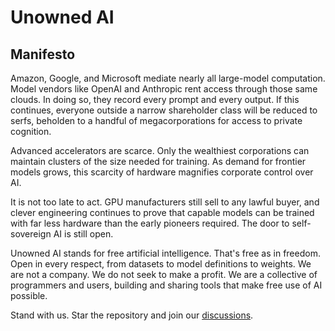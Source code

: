 # Unowned AI

## Manifesto

Amazon, Google, and Microsoft mediate nearly all large-model computation. Model vendors like OpenAI and Anthropic rent access through those same clouds. In doing so, they record every
prompt and every output. If this continues, everyone outside a narrow shareholder class will be reduced to serfs, beholden to a handful of megacorporations for access to private cognition.

Advanced accelerators are scarce. Only the wealthiest corporations can maintain clusters of the size needed for training. As demand for frontier models grows, this scarcity of
hardware magnifies corporate control over AI.

It is not too late to act. GPU manufacturers still sell to any lawful buyer, and clever engineering continues to prove that capable models can be trained with far less hardware than
the early pioneers required. The door to self-sovereign AI is still open.

Unowned AI stands for free artificial intelligence. That's free as in freedom. Open in every respect, from datasets to model definitions to weights. We are not a company. We do not
seek to make a profit. We are a collective of programmers and users, building and sharing tools that make free use of AI possible.

Stand with us. Star the repository and join our [discussions](https://github.com/unowned-ai/definition/discussions).